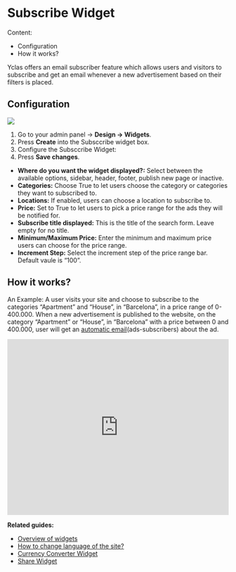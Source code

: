 # Subscribe Widget

Content:
-   Configuration
-   How it works?

Yclas offers an email subscriber feature which allows users and visitors to subscribe and get an email whenever a new advertisement based on their filters is placed.

## Configuration

![](https://github.com/yclas/guides/blob/master/images/subsribe%20widget.png?raw=true)

1. Go to your admin panel -> **Design -> Widgets**.
2. Press  **Create**  into the Subsccribe widget box.
3. Configure the Subsccribe Widget:
4. Press  **Save changes**.

-   **Where do you want the widget displayed?:**  Select between the available options, sidebar, header, footer, publish new page or inactive.
-   **Categories:**  Choose True to let users choose the category or categories they want to subscribed to.
-   **Locations:**  If enabled, users can choose a location to subscribe to.
-   **Price:**  Set to True to let users to pick a price range for the ads they will be notified for.
-   **Subscribe title displayed:**  This is the title of the search form. Leave empty for no title.
-   **Minimum/Maximum Price:**  Enter the minimum and maximum price users can choose for the price range.
-   **Increment Step:**  Select the increment step of the price range bar. Default vaule is “100”.

## How it works?

An Example: A user visits your site and choose to subscribe to the categories “Apartment” and “House”, in “Barcelona”, in a price range of 0-400.000. 
When a new advertisement is published to the website, on the category “Apartment” or “House”, in “Barcelona” with a price between 0 and 400.000, user will get an  [automatic email](Content-automatic-email.md)(ads-subscribers) about the ad.


<iframe width="100%" height="400px" src="https://www.youtube.com/embed/7glvaDOD17w" title="Yclas video" frameborder="0" allow="accelerometer; autoplay; clipboard-write; encrypted-media; gyroscope; picture-in-picture" allowfullscreen></iframe>
 
**Related guides:**
- [Overview of widgets](Widgets-overview-of-widgets.md)
- [How to change language of the site?](Translation-change-language-of-the-site.md)
- [Currency Converter Widget](Widgets-how-to-set-the-currency-format.md)
- [Share Widget](Widgets-share-widget.md)
